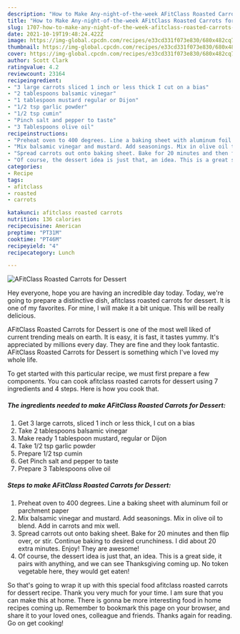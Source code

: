 ```yaml
---
description: "How to Make Any-night-of-the-week AFitClass Roasted Carrots for Dessert"
title: "How to Make Any-night-of-the-week AFitClass Roasted Carrots for Dessert"
slug: 1707-how-to-make-any-night-of-the-week-afitclass-roasted-carrots-for-dessert
date: 2021-10-19T19:48:24.422Z
image: https://img-global.cpcdn.com/recipes/e33cd331f073e830/680x482cq70/afitclass-roasted-carrots-for-dessert-recipe-main-photo.jpg
thumbnail: https://img-global.cpcdn.com/recipes/e33cd331f073e830/680x482cq70/afitclass-roasted-carrots-for-dessert-recipe-main-photo.jpg
cover: https://img-global.cpcdn.com/recipes/e33cd331f073e830/680x482cq70/afitclass-roasted-carrots-for-dessert-recipe-main-photo.jpg
author: Scott Clark
ratingvalue: 4.2
reviewcount: 23164
recipeingredient:
- "3 large carrots sliced 1 inch or less thick I cut on a bias"
- "2 tablespoons balsamic vinegar"
- "1 tablespoon mustard regular or Dijon"
- "1/2 tsp garlic powder"
- "1/2 tsp cumin"
- "Pinch salt and pepper to taste"
- "3 Tablespoons olive oil"
recipeinstructions:
- "Preheat oven to 400 degrees. Line a baking sheet with aluminum foil or parchment paper"
- "Mix balsamic vinegar and mustard. Add seasonings. Mix in olive oil to blend. Add in carrots and mix well."
- "Spread carrots out onto baking sheet. Bake for 20 minutes and then flip over, or stir. Continue baking to desired crunchiness. I did about 20 extra minutes. Enjoy! They are awesome!"
- "Of course, the dessert idea is just that, an idea. This is a great side, it pairs with anything, and we can see Thanksgiving coming up. No token vegetable here, they would get eaten!"
categories:
- Recipe
tags:
- afitclass
- roasted
- carrots

katakunci: afitclass roasted carrots 
nutrition: 136 calories
recipecuisine: American
preptime: "PT31M"
cooktime: "PT46M"
recipeyield: "4"
recipecategory: Lunch

---
```



![AFitClass Roasted Carrots for Dessert](https://img-global.cpcdn.com/recipes/e33cd331f073e830/680x482cq70/afitclass-roasted-carrots-for-dessert-recipe-main-photo.jpg)

Hey everyone, hope you are having an incredible day today. Today, we're going to prepare a distinctive dish, afitclass roasted carrots for dessert. It is one of my favorites. For mine, I will make it a bit unique. This will be really delicious.



AFitClass Roasted Carrots for Dessert is one of the most well liked of current trending meals on earth. It is easy, it is fast, it tastes yummy. It's appreciated by millions every day. They are fine and they look fantastic. AFitClass Roasted Carrots for Dessert is something which I've loved my whole life.


To get started with this particular recipe, we must first prepare a few components. You can cook afitclass roasted carrots for dessert using 7 ingredients and 4 steps. Here is how you cook that.

<!--inarticleads1-->

##### The ingredients needed to make AFitClass Roasted Carrots for Dessert:

1. Get 3 large carrots, sliced 1 inch or less thick, I cut on a bias
1. Take 2 tablespoons balsamic vinegar
1. Make ready 1 tablespoon mustard, regular or Dijon
1. Take 1/2 tsp garlic powder
1. Prepare 1/2 tsp cumin
1. Get Pinch salt and pepper to taste
1. Prepare 3 Tablespoons olive oil




<!--inarticleads2-->

##### Steps to make AFitClass Roasted Carrots for Dessert:

1. Preheat oven to 400 degrees. Line a baking sheet with aluminum foil or parchment paper
1. Mix balsamic vinegar and mustard. Add seasonings. Mix in olive oil to blend. Add in carrots and mix well.
1. Spread carrots out onto baking sheet. Bake for 20 minutes and then flip over, or stir. Continue baking to desired crunchiness. I did about 20 extra minutes. Enjoy! They are awesome!
1. Of course, the dessert idea is just that, an idea. This is a great side, it pairs with anything, and we can see Thanksgiving coming up. No token vegetable here, they would get eaten!




So that's going to wrap it up with this special food afitclass roasted carrots for dessert recipe. Thank you very much for your time. I am sure that you can make this at home. There is gonna be more interesting food in home recipes coming up. Remember to bookmark this page on your browser, and share it to your loved ones, colleague and friends. Thanks again for reading. Go on get cooking!
